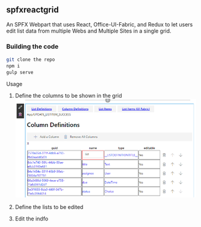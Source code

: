 ## spfxreactgrid

An SPFX Webpart that uses React, Office-UI-Fabric, and Redux to let users edit list data from multiple Webs and Multiple Sites in a single grid.

### Building the code

```bash
git clone the repo
npm i
gulp serve
```

Usage

1. Define the columns to be shown in the grid
![alt tag](/src/images/columnDefinitions.PNG)

2. Define the lists to be edited

3. Edit the indfo


